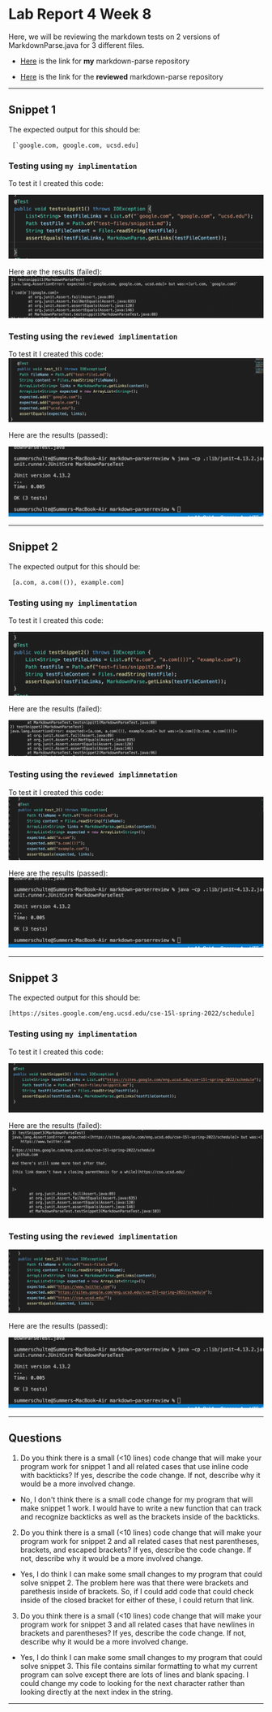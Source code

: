 # Lab Report 4 Week 8
Here, we will be reviewing the markdown tests on 2 versions of MarkdownParse.java for 3 different files. 

- [Here](https://github.com/summerschulte/markdown-parser) is the link for **my** markdown-parse repository 

- [Here](https://github.com/NuojinliXu/markdown-parser) is the link for the **reviewed** markdown-parse repository

---

## **Snippet 1**
The expected output for this should be:

     [`google.com, google.com, ucsd.edu]


### Testing using `my implimentation`
To test it I created this code:

![Image](mytest1.png)

Here are the results (failed):
![Image](myfailedtest1.png)

### Testing using the `reviewed implimentation`

To test it I created this code:
![Image](reviewtest1.png)

Here are the results (passed):

![Image](testpassedreview.png)

---
## **Snippet 2**

The expected output for this should be:

     [a.com, a.com(()), example.com]

### Testing using `my implimentation`

To test it I created this code:

![Image](mytest2.png)

Here are the results (failed):

![Image](myfailedtest2.png)

### Testing using the `reviewed implimnetation`

To test it I created this code:
![Image](reviewtest2.png)

Here are the results (passed):
![Image](testpassedreview.png)

---

## **Snippet 3**

The expected output for this should be:

    [https://sites.google.com/eng.ucsd.edu/cse-15l-spring-2022/schedule]

### Testing using `my implimentation`

To test it I created this code:

![Image](mytest3.png)

Here are the results (failed):
![Image](myfailedtest3.png)

### Testing using the `reviewed implimentation`

![Image](reviewtest3.png)

Here are the results (passed):

![Image](testpassedreview.png)

---

## Questions
1) Do you think there is a small (<10 lines) code change that will make your program work for snippet 1 and all related cases that use inline code with backticks? If yes, describe the code change. If not, describe why it would be a more involved change.
-  No, I don't think there is a small code change for my program that will make snippet 1 work. I would have to write a new function that can track and recognize backticks as well as the brackets inside of the backticks. 
2) Do you think there is a small (<10 lines) code change that will make your program work for snippet 2 and all related cases that nest parentheses, brackets, and escaped brackets? If yes, describe the code change. If not, describe why it would be a more involved change.
 - Yes, I do think I can make some small changes to my program that could solve snippet 2. The problem here was that there were brackets and parethesis inside of brackets. So, if I could add code that could check inside of the closed bracket for either of these, I could return that link. 
3) Do you think there is a small (<10 lines) code change that will make your program work for snippet 3 and all related cases that have newlines in brackets and parentheses? If yes, describe the code change. If not, describe why it would be a more involved change.
- Yes, I do think I can make some small changes to my program that could solve snippet 3. This file contains similar formatting to what my current program can solve except there are lots of lines and blank spacing. I could change my code to looking for the next character rather than looking directly at the next index in the string. 

---






